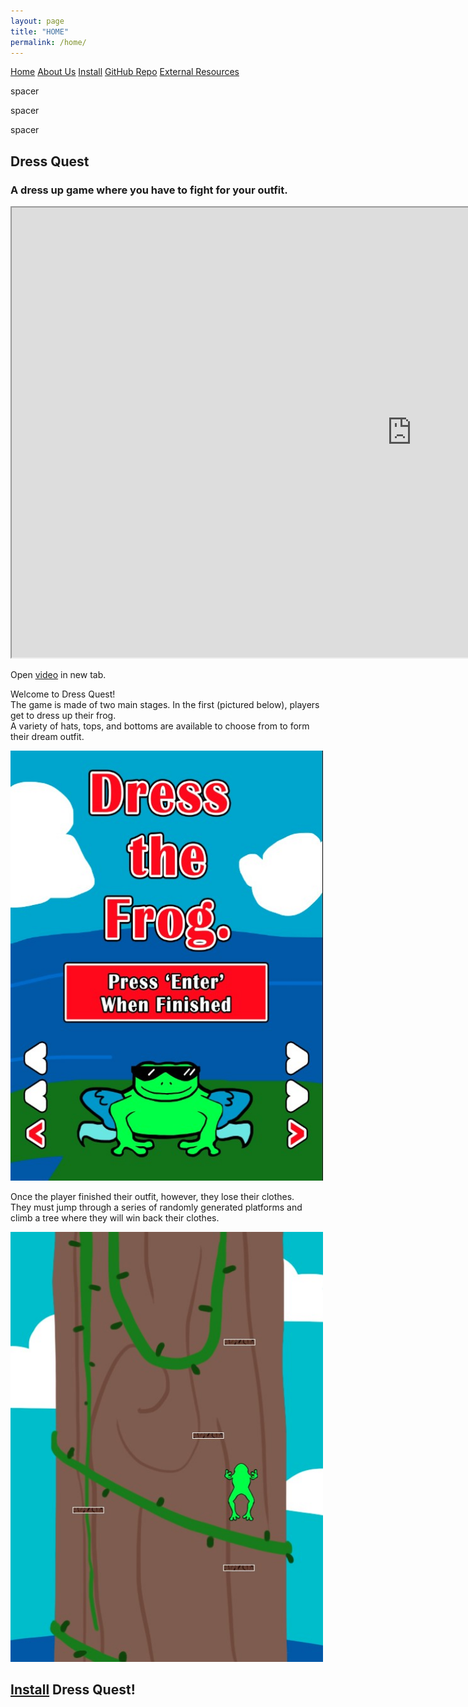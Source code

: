 ```yaml
---
layout: page
title: "HOME"
permalink: /home/
---
```


<head>
  <link rel="stylesheet" href="/website_assets/style.css">
</head>

<div class = "navbar">
  <a href="/home">Home</a>
  <a href="/about">About Us</a>
  <a href="https://redesigned-doodle-c69ebf4f.pages.github.io#how-to-run">Install</a>
  <a href="https://github.com/olincollege/dress-quest.git">GitHub Repo</a>
  <a href="/resources">External Resources</a>
</div>

<p style="color:fafafa"> spacer </p>
<p style="color:fafafa"> spacer </p>
<p style="color:fafafa"> spacer </p>

<p align="center">
<h2> Dress Quest </h2>
<h3> A dress up game where you have to fight for your outfit. </h3>

<iframe src="https://user-images.githubusercontent.com/98287198/167447225-e6f4012f-62d4-469b-95a8-c79adacadc19.mp4" title="Our Presentation Video" height="720" width="1280"></iframe><br>

Open <a href="https://user-images.githubusercontent.com/98287198/167447225-e6f4012f-62d4-469b-95a8-c79adacadc19.mp4" target="_blank">video</a> in new tab. <br>

Welcome to Dress Quest! <br>
The game is made of two main stages. In the first (pictured below), players get to dress up their frog. <br>
A variety of hats, tops, and bottoms are available to choose from to form their dream outfit. <br>

<img src="/website_assets/screenshot_1.jpg" alt="A Screenshot showing a dressed up frog." width="500" height="688"/><br>

Once the player finished their outfit, however, they lose their clothes. <br>
They must jump through a series of randomly generated platforms and climb a tree where they will win back their clothes. <br>

<img src="/website_assets/screenshot_2.jpg" alt="Screenshot of the platformer." width="500" height="688"/><br>

<h2> <a href="https://redesigned-doodle-c69ebf4f.pages.github.io#how-to-run">Install</a> Dress Quest! </h2>
</p>

